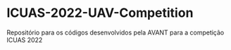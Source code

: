 # ICUAS-2022-UAV-Competition
Repositório para os códigos desenvolvidos pela AVANT para a competição ICUAS 2022
